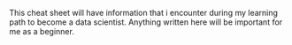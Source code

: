 This cheat sheet will have information that i encounter during my learning path to become a data scientist. Anything written here will be important for me as a beginner.
